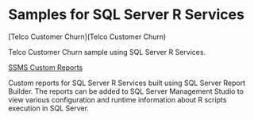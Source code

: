 # Samples for SQL Server R Services

[Telco Customer Churn](Telco Customer Churn)

Telco Customer Churn sample using SQL Server R Services.

[SSMS Custom Reports](SSMS-Custom-Reports)

Custom reports for SQL Server R Services built using SQL Server Report Builder. The reports can be added to SQL Server Management Studio to view various configuration and runtime information about R scripts execution in SQL Server.

